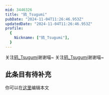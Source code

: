 ```yaml
---
mid: 3446326
title: "鸫_Tsugumi"
pubDate: "2024-11-04T11:26:46.953Z"
updatedDate: "2024-11-04T11:26:46.953Z"
profile:
  {
    Nickname: ["鸫_Tsugumi"],
  }
---
```


关注[鸫_Tsugumi](https://space.bilibili.com/3446326)谢谢喵~ 关注[鸫_Tsugumi](https://space.bilibili.com/3446326)谢谢喵~

## 此条目有待补充
你可以在[这里](https://github.com/Yuhanawa/VTuber.ICU-Content/edit/master/v/鸫_Tsugumi/index.md)编辑本文
